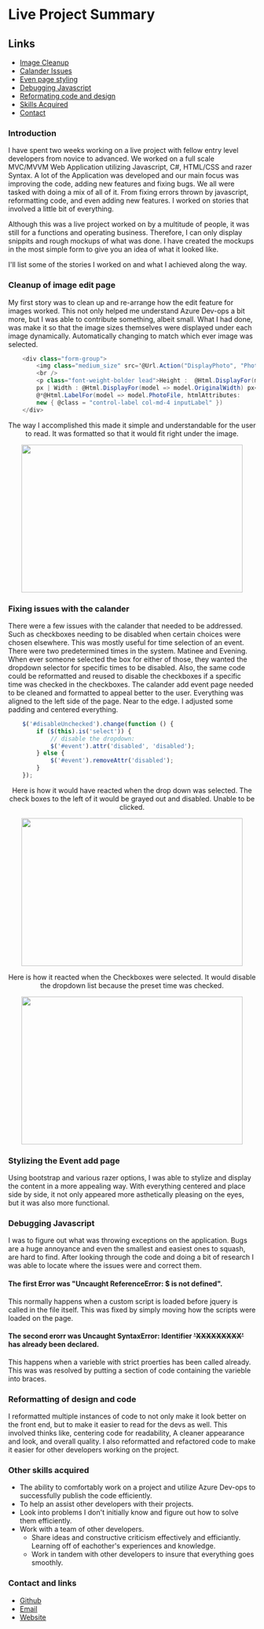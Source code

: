 # Live Project Summary

## Links
- [Image Cleanup](#Cleanup-of-image-edit-page)
- [Calander Issues](#Fixing-issues-with-the-calander)
- [Even page styling](#Stylizing-the-Event-add-page)
- [Debugging Javascript](#Debugging-Javascript)
- [Reformating code and design](#Reformatting-of-design-and-code)
- [Skills Acquired](#Other-skills-acquired)
- [Contact](#Contact-and-links)
### Introduction
I have spent two weeks working on a live project with fellow entry level developers from novice to advanced.
We worked on a full scale MVC/MVVM Web Application utilizing Javascript, C#, HTML/CSS and razer Syntax. A lot of the Application was developed and our main focus was improving the code, adding new features and fixing bugs. We all were tasked with doing a mix of all of it. From fixing errors thrown by javascript, reformatting code, and even adding new features. I worked on stories that involved a little bit of everything.

Although this was a live project worked on by a multitude of people, it was still for a functions and operating business. Therefore, I can only display snippits and rough mockups of what was done. I have created the mockups in the most simple form to give you an idea of what it looked like.

I'll list some of the stories I worked on and what I achieved along the way.



### Cleanup of image edit page
My first story was to clean up and re-arrange how the edit feature for images worked. This not only helped me understand Azure Dev-ops a bit more, but I was able to contribute something, albeit small. What I had done, was make it so that the image sizes themselves were displayed under each image dynamically. Automatically changing to match which ever image was selected.

```csharp
    <div class="form-group">
        <img class="medium_size" src='@Url.Action("DisplayPhoto", "Photo", new { id = Model.PhotoId })' />
        <br />
        <p class="font-weight-bolder lead">Height :  @Html.DisplayFor(model => model.OriginalHeight)
        px | Width : @Html.DisplayFor(model => model.OriginalWidth) px</p>
        @*@Html.LabelFor(model => model.PhotoFile, htmlAttributes: 
        new { @class = "control-label col-md-4 inputLabel" })
    </div>
```

<p align="center">
The way I accomplished this made it simple and understandable for the user to read. It was formatted so that it would fit right under the image.
</p>

<p align="center">
  <img width="450" height="300" src="https://i.imgur.com/43lYV5O.jpg">
</p>




### Fixing issues with the calander
There were a few issues with the calander that needed to be addressed. Such as checkboxes needing to be disabled when certain choices were chosen elsewhere. This was mostly useful for time selection of an event. There were two predetermined times in the system. Matinee and Evening. When ever someone selected the box for either of those, they wanted the dropdown selector for specific times to be disabled. Also, the same code could be reformatted and reused to disable the checkboxes if a specific time was checked in the checkboxes. The calander add event page needed to be cleaned and formatted to appeal better to the user. Everything was aligned to the left side of the page. Near to the edge. I adjusted some padding and centered everything.

```Javascript
    $('#disableUnchecked').change(function () {
        if ($(this).is('select')) {
            // disable the dropdown:
            $('#event').attr('disabled', 'disabled');
        } else {
            $('#event').removeAttr('disabled');
        }
    });
```

<p align="center">
    Here is how it would have reacted when the drop down was selected. The check boxes to the left of it would be grayed out and disabled. Unable to be clicked.
</p>
<p align="center">
  <img width="450" height="300" src="https://i.imgur.com/AnlsqSM.jpg">
</p>



<p align="center">
Here is how it reacted when the Checkboxes were selected. It would disable the dropdown list because the preset time was checked.
</P>
<p align="center">
  <img width="450" height="300" src="https://i.imgur.com/VcBlcxN.jpg">
</p>


### Stylizing the Event add page
Using bootstrap and various razer options, I was able to stylize and display the content in a more appealing way. With everything centered and place side by side, it not only appeared more asthetically pleasing on the eyes, but it was also more functional.


### Debugging Javascript
I was to figure out what was throwing exceptions on the application. Bugs are a huge annoyance and even the smallest and easiest ones to squash, are hard to find. After looking through the code and doing a bit of research I was able to locate where the issues were and correct them. 

#### The first Error was "Uncaught ReferenceError: $ is not defined".
This normally happens when a custom script is loaded before jquery is called in the file itself.
This was fixed by simply moving how the scripts were loaded on the page.

#### The second erorr was Uncaught SyntaxError: Identifier ~~'XXXXXXXXX'~~ has already been declared.
This happens when a varieble with strict proerties has been called already.
This was was resolved by putting a section of code containing the varieble into braces.

### Reformatting of design and code
I reformatted multiple instances of code to not only make it look better on the front end, but to make it easier to read for the devs as well. This involved thinks like, centering code for readability, A cleaner appearance and look, and overall quality. I also reformatted and refactored code to make it easier for other developers working on the project.

### Other skills acquired
- The ability to comfortably work on a project and utilize Azure Dev-ops to successfully publish the code efficiently.
- To help an assist other developers with their projects.
- Look into problems I don't initially know and figure out how to solve them efficiently.
- Work with a team of other developers.
  - Share ideas and constructive criticism effectively and efficiantly. Learning off of eachother's experiences and knowledge.
  - Work in tandem with other developers to insure that everything goes smoothly.

### Contact and links
- [Github](https://github.com/Gruzzly-bear)
- [Email](mailto:gruzzly-bear@outlook.com?subject=Hey%20There!)
- [Website](https://gruzzly.co)
